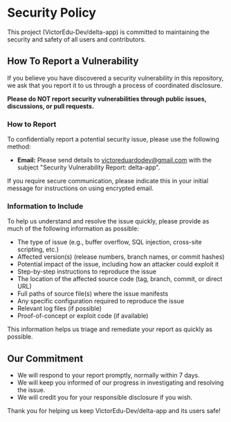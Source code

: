 # Security Policy

This project (VictorEdu-Dev/delta-app) is committed to maintaining the security and safety of all users and contributors.

## How To Report a Vulnerability

If you believe you have discovered a security vulnerability in this repository, we ask that you report it to us through a process of coordinated disclosure.

**Please do NOT report security vulnerabilities through public issues, discussions, or pull requests.**

### How to Report

To confidentially report a potential security issue, please use the following method:

- **Email:** Please send details to [victoreduardodev@gmail.com](mailto:victoreduardodev@gmail.com) with the subject "Security Vulnerability Report: delta-app".

If you require secure communication, please indicate this in your initial message for instructions on using encrypted email.

### Information to Include

To help us understand and resolve the issue quickly, please provide as much of the following information as possible:

- The type of issue (e.g., buffer overflow, SQL injection, cross-site scripting, etc.)
- Affected version(s) (release numbers, branch names, or commit hashes)
- Potential impact of the issue, including how an attacker could exploit it
- Step-by-step instructions to reproduce the issue
- The location of the affected source code (tag, branch, commit, or direct URL)
- Full paths of source file(s) where the issue manifests
- Any specific configuration required to reproduce the issue
- Relevant log files (if possible)
- Proof-of-concept or exploit code (if available)

This information helps us triage and remediate your report as quickly as possible.

## Our Commitment

- We will respond to your report promptly, normally within 7 days.
- We will keep you informed of our progress in investigating and resolving the issue.
- We will credit you for your responsible disclosure if you wish.

Thank you for helping us keep VictorEdu-Dev/delta-app and its users safe!
